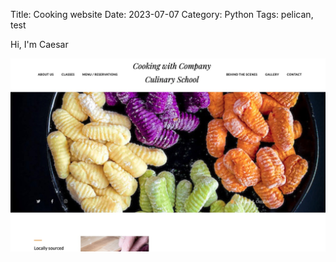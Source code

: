 Title: Cooking website
Date: 2023-07-07
Category: Python
Tags: pelican, test

Hi, I'm Caesar

![testimage](images/self/CookingWebsite.jpeg)
